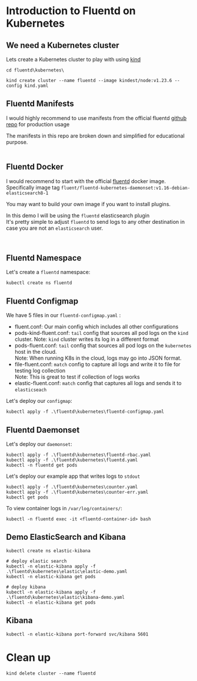 # Introduction to Fluentd on Kubernetes

## We need a Kubernetes cluster

Lets create a Kubernetes cluster to play with using [kind](https://kind.sigs.k8s.io/docs/user/quick-start/)

```
cd fluentd\kubernetes\

kind create cluster --name fluentd --image kindest/node:v1.23.6 --config kind.yaml
```

## Fluentd Manifests

I would highly recommend to use manifests from the official fluentd [github repo](https://github.com/fluent/fluentd-kubernetes-daemonset) for production usage <br/>

The manifests in this repo are broken down and simplified for educational purpose. </br>
<br/>

## Fluentd Docker

I would recommend to start with the official [fluentd](https://hub.docker.com/r/fluent/fluentd-kubernetes-daemonset)
docker image. Specifically image tag `fluent/fluentd-kubernetes-daemonset:v1.16-debian-elasticsearch8-1`<br/>

You may want to build your own image if you want to install plugins.

In this demo I will be using the `fluentd` elasticsearch plugin <br/>
It's pretty simple to adjust `fluentd` to send logs to any other destination in case you are not an `elasticsearch` user. <br/>

<br/>

## Fluentd Namespace

Let's create a `fluentd` namespace: <br/>

```
kubectl create ns fluentd

```

## Fluentd Configmap

We have 5 files in our `fluentd-configmap.yaml` :

- fluent.conf: Our main config which includes all other configurations
- pods-kind-fluent.conf: `tail` config that sources all pod logs on the `kind` cluster.
  Note: `kind` cluster writes its log in a different format
- pods-fluent.conf: `tail` config that sources all pod logs on the `kubernetes` host in the cloud. <br/>
  Note: When running K8s in the cloud, logs may go into JSON format.
- file-fluent.conf: `match` config to capture all logs and write it to file for testing log collection </br>
  Note: This is great to test if collection of logs works
- elastic-fluent.conf: `match` config that captures all logs and sends it to `elasticseach`

Let's deploy our `configmap`:

```
kubectl apply -f .\fluentd\kubernetes\fluentd-configmap.yaml

```

## Fluentd Daemonset

Let's deploy our `daemonset`:

```
kubectl apply -f .\fluentd\kubernetes\fluentd-rbac.yaml
kubectl apply -f .\fluentd\kubernetes\fluentd.yaml
kubectl -n fluentd get pods

```

Let's deploy our example app that writes logs to `stdout`

```
kubectl apply -f .\fluentd\kubernetes\counter.yaml
kubectl apply -f .\fluentd\kubernetes\counter-err.yaml
kubectl get pods
```

To view container logs in `/var/log/containers/`:

```
kubectl -n fluentd exec -it <fluentd-container-id> bash
```

## Demo ElasticSearch and Kibana

```
kubectl create ns elastic-kibana

# deploy elastic search
kubectl -n elastic-kibana apply -f .\fluentd\kubernetes\elastic\elastic-demo.yaml
kubectl -n elastic-kibana get pods

# deploy kibana
kubectl -n elastic-kibana apply -f .\fluentd\kubernetes\elastic\kibana-demo.yaml
kubectl -n elastic-kibana get pods
```

## Kibana

```
kubectl -n elastic-kibana port-forward svc/kibana 5601
```

# Clean up

```
kind delete cluster --name fluentd
```
